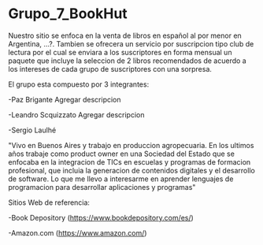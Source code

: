 # Grupo_7_BookHut
Nuestro sitio se enfoca en la venta de libros en español al por menor en Argentina, ...?. Tambien se ofrecera un servicio por suscripcion tipo club de lectura por el cual se enviara a los suscriptores en forma mensual un paquete que incluye la seleccion de 2 libros recomendados de acuerdo a los intereses de cada grupo de suscriptores con una sorpresa.

El grupo esta compuesto por 3 integrantes:

-Paz Brigante
Agregar descripcion

-Leandro Scquizzato
Agregar descripcion

-Sergio Laulhé

"Vivo en Buenos Aires y trabajo en produccion agropecuaria. En los ultimos años trabaje como product owner en una Sociedad del Estado que se enfocaba en la integracion de TICs en escuelas y programas de formacion profesional, que incluia la generacion de contenidos digitales y el desarrollo de software. Lo que me llevo a interesarme en aprender lenguajes de programacion para desarrollar aplicaciones y programas"

Sitios Web de referencia:

-Book Depository (https://www.bookdepository.com/es/)

-Amazon.com (https://www.amazon.com/)



